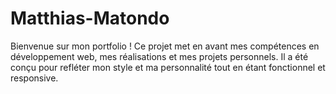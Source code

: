 # Matthias-Matondo
Bienvenue sur mon portfolio ! Ce projet met en avant mes compétences en développement web, mes réalisations et mes projets personnels. Il a été conçu pour refléter mon style et ma personnalité tout en étant fonctionnel et responsive.
